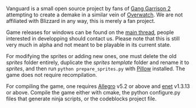 Vanguard is a small open source project by fans of [Gang Garrison 2](http://www.ganggarrison.com/) attempting to create a demake in a similar vein of [Overwatch](https://playoverwatch.com).
We are not affiliated with Blizzard in any way, this is merely a fan project.

Game releases for windows can be found on the [main thread](http://www.ganggarrison.com/forums/index.php?topic=37227.0), people interested in developping should contact us.
Please note that this is still very much in alpha and not meant to be playable in its current state.

For modifying the sprites or adding new ones, one must delete the old _sprites_ folder entirely, duplicate the _sprites template_ folder and rename it to _sprites_, and then run `python prepare_sprites.py` with [Pillow](https://python-pillow.org/) installed. The game does not require recompilation.

For compiling the game, one requires [Allegro](http://liballeg.org/download.html) v5.2 or above and [enet](http://enet.bespin.org/Downloads.html) v1.3.13 or above.
Compile the game either with cmake, the python configure.py files that generate ninja scripts, or the codeblocks project file.
